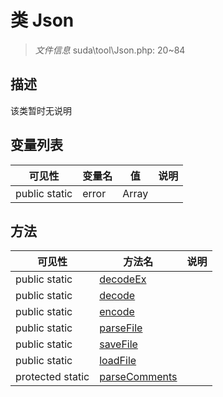 #  类 Json

> *文件信息* suda\tool\Json.php: 20~84



## 描述

该类暂时无说明





## 变量列表
| 可见性 |  变量名  |  值| 说明 |
|--------|----|---|---|
| public static  | error | Array | | 



## 方法


| 可见性 | 方法名 | 说明 |
|--------|-------|------|
| public static|[decodeEx](Json/decodeEx.md) |  |
| public static|[decode](Json/decode.md) |  |
| public static|[encode](Json/encode.md) |  |
| public static|[parseFile](Json/parseFile.md) |  |
| public static|[saveFile](Json/saveFile.md) |  |
| public static|[loadFile](Json/loadFile.md) |  |
| protected static|[parseComments](Json/parseComments.md) |  |
